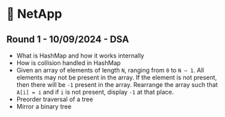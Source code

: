 # 🚀 NetApp


## Round 1 - 10/09/2024 - DSA

- What is HashMap and how it works internally
- How is collision handled in HashMap
- Given an array of elements of length `N`, ranging from `0` to `N – 1`. All elements may not be present in the array. If the element is not present, then there will be `-1` present in the array. Rearrange the array such that `A[i] = i` and if `i` is not present, display `-1` at that place.
- Preorder traversal of a tree
- Mirror a binary tree
